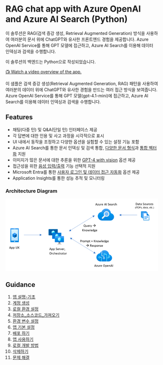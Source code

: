 
# RAG chat app with Azure OpenAI and Azure AI Search (Python)

이 솔루션은 RAG(검색 증강 생성, Retrieval Augmented Generation) 방식을 사용하여 여러분의 문서 위에 ChatGPT와 유사한 프론트엔드 경험을 제공합니다. Azure OpenAI Service를 통해 GPT 모델에 접근하고, Azure AI Search를 이용해 데이터 인덱싱과 검색을 수행합니다.

이 솔루션의 백엔드는 Python으로 작성되었습니다.

[📺 Watch a video overview of the app.](https://youtu.be/3acB0OWmLvM)

이 샘플은 검색 증강 생성(Retrieval Augmented Generation, RAG) 패턴을 사용하여 여러분의 데이터 위에 ChatGPT와 유사한 경험을 만드는 여러 접근 방식을 보여줍니다. Azure OpenAI Service를 통해 GPT 모델(gpt-4.1-mini)에 접근하고, Azure AI Search를 이용해 데이터 인덱싱과 검색을 수행합니다.


## Features
- 채팅(다중 턴) 및 Q&A(단일 턴) 인터페이스 제공
- 각 답변에 대한 인용 및 사고 과정을 시각적으로 표시
- UI 내에서 동작을 조정하고 다양한 옵션을 실험할 수 있는 설정 기능 포함
- Azure AI Search를 통한 문서 인덱싱 및 검색 통합, [다양한 문서 형식](/docs/data_ingestion.md#supported-document-formats)과 [통합 벡터화](/docs/data_ingestion.md#overview-of-integrated-vectorization) 지원
- 이미지가 많은 문서에 대한 추론을 위한 [GPT-4 with vision](/docs/gpt4v.md) 옵션 제공
- 접근성을 위한 [음성 입력/출력](/docs/deploy_features.md#enabling-speech-inputoutput) 기능 선택적 지원
- Microsoft Entra를 통한 [사용자 로그인 및 데이터 접근 자동화](/docs/login_and_acl.md) 옵션 제공
- Application Insights를 통한 성능 추적 및 모니터링

### Architecture Diagram

![RAG Architecture](docs/images/appcomponents.png)


## Guidance

1. [앱 설명-기초](guides/1.앱_설명(기초).md)
2. [계정 생성](guides/2.계정_생성.md)
3. [로컬 환경 설정](guides/3.로컬_환경_설정.md)
4. [저장소_소스코드_가져오기](guides/4.저장소_소스코드_가져오기.md)
5. [환경 변수 설정](guides/5.환경_변수_설정.md)
6. [앱 기본 설정](guides/6.앱_기본_설정.md)
6. [배포 하기](guides/7.배포_하기.md)
7. [앱 사용하기](guides/8.앱_사용하기.md)
8. [로컬 개발 방법](guides/9.로컬_개발_방법.md)
99. [삭제하기](guides/99.삭제하기.md)
999. [문제 해결](guides/999.문제_해결.md)
